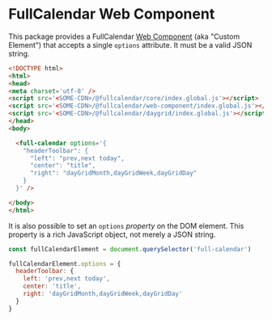 
# FullCalendar Web Component

This package provides a FullCalendar [Web Component] (aka "Custom Element") that accepts a single
`options` attribute. It must be a valid JSON string.

```html
<!DOCTYPE html>
<html>
<head>
<meta charset='utf-8' />
<script src='<SOME-CDN>/@fullcalendar/core/index.global.js'></script>
<script src='<SOME-CDN>/@fullcalendar/web-component/index.global.js'></script>
<script src='<SOME-CDN>/@fullcalendar/daygrid/index.global.js'></script>
</head>
<body>

  <full-calendar options='{
    "headerToolbar": {
      "left": "prev,next today",
      "center": "title",
      "right": "dayGridMonth,dayGridWeek,dayGridDay"
    }
  }' />

</body>
</html>
```

It is also possible to set an `options` *property* on the DOM element. This property is a rich
JavaScript object, not merely a JSON string.

```js
const fullCalendarElement = document.querySelector('full-calendar')

fullCalendarElement.options = {
  headerToolbar: {
    left: 'prev,next today',
    center: 'title',
    right: 'dayGridMonth,dayGridWeek,dayGridDay'
  }
}
```

[Web Component]: https://developer.mozilla.org/en-US/docs/Web/Web_Components/Using_custom_elements
